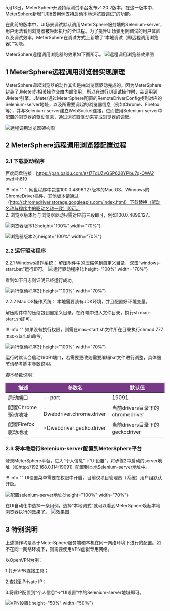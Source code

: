 5月13日，MeterSphere开源持续测试平台发布v1.20.2版本。在这一版本中，MeterSphere新增“UI场景用例支持启动本地浏览器调试”的功能。

在此前的版本中，UI场景调试默认调用MeterSphere服务端的Selenium-server，用户无法看到浏览器被唤起执行的全过程。为了提升UI场景用例调试的用户体验以及调试效率，MeterSphere在调试方式上新增了“本地调试（即远程调用浏览器）”功能。

MeterSphere远程调用浏览器的效果如下图所示。
![远程调用浏览器效果图](../img/tutorial/ui_testing/远程调用浏览器效果图.gif)

## 1 MeterSphere远程调用浏览器实现原理

MeterSphere调起浏览器的动作其实是由浏览器驱动完成的。因为MeterSphere封装了JMeter的相关操作交由内部使用，所以在进行UI调试操作时，会调用到JMeter引擎。JMeter通过MeterSphere配置的RemoteDriverConfig找到对应的Selenium-server地址，以及所需要调起的浏览器信息（例如Chrome、Firefox等），并与Selenium-server建立WebSocket连接，进而使用Selenium-server中配置的浏览器的驱动信息，通过浏览器驱动来完成浏览器的调起。

![远程调用浏览器架构图](../img/tutorial/ui_testing/远程调用浏览器架构图.png)

## 2 MeterSphere远程调用浏览器配置过程
### 2.1 下载驱动程序

百度网盘链接：https://pan.baidu.com/s/17TdUZvGSP628YPbu7q-OWA?pwd=h619

!!! info ""
    1. 网盘程序中包含100.0.4896.127版本的Mac OS、Windows的ChromeDriver插件，其他版本请通过（http://chromedriver.storage.googleapis.com/index.html）下载替换（驱动名称与程序中的驱动名称一致）即可。<br>
    2. 浏览器版本号与浏览器驱动只需对应前三段即可，例如100.0.4896.127。

![浏览器版本1](../img/tutorial/ui_testing/浏览器版本1.png){:height="100%" width="70%"}

![浏览器版本2](../img/tutorial/ui_testing/浏览器版本2.png){:height="100%" width="70%"}

### 2.2 运行驱动程序

2.2.1 Windows操作系统：
解压附件中的压缩包到自定义目录，双击“windows-start.bat”运行即可。
![运行驱动程序1](../img/tutorial/ui_testing/运行驱动程序1.png){:height="100%" width="70%"}

看到如下日志则证明已经运行成功。

![运行驱动程序2](../img/tutorial/ui_testing/运行驱动程序2.png){:height="100%" width="70%"}

2.2.2 Mac OS操作系统：
本地需要装有JDK环境，并且配置好环境变量。

解压附件中的压缩包到自定义目录，在终端中进入文件目录，执行sh mac-start.sh即可。

!!! info ""
    如果没有执行权限，则需在mac-start.sh文件所在目录执行chmod 777 mac-start.sh命令。

![运行驱动程序3](../img/tutorial/ui_testing/运行驱动程序3.png){:height="100%" width="70%"}

运行时默认会启动19091端口，若需要更改则需要编辑bat文件进行调整，具体细节请参考脚本参数说明。

脚本参数说明：
<table>
  <td bgcolor="#783887" align="middle" style="font-weight:bold;color: white">
   描述
  </td>
  <td bgcolor="#783887" align="middle" style="font-weight:bold;color: white">
   参数名
  </td>
  <td bgcolor="#783887" align="middle" style="font-weight:bold;color: white">
   默认值
  </td>
  <tbody>
    <tr>
        <td >启动端口</td>
        <td >--port</td>
        <td>19091</td>
    </tr>
    <tr>
        <td >配置Chrome驱动地址	</td>
        <td >-Dwebdriver.chrome.driver</td>
        <td>当前drivers目录下的chromedriver
</td>
    </tr>
    <tr>
        <td >配置Firefox驱动地址</td>
        <td >-Dwebdriver.gecko.driver</td>
        <td>当前drivers目录下的geckodriver</td>
    </tr>
  </tbody>
</table>    

### 2.3 将本地运行Selenium-server配置到MeterSphere平台
登录MeterSphere平台，进入“个人信息”→“UI设置”，将步骤2中启动的server地址（如http://192.168.0.114:19091）配置到本地Selenium-server地址中。

!!! info ""
    UI设置菜单需要在权限中开启，目前仅项目管理员（系统）用户组默认开启。

![配置selenium-server地址](../img/tutorial/ui_testing/配置selenium-server地址.png){:height="100%" width="70%"}    

在UI自动化中选择一条用例，选择“本地调式”就可以看到MeterSphere唤起本地浏览器执行的效果了。
![效果图](../img/tutorial/ui_testing/效果图.gif)    

## 3 特别说明
上述操作均是基于MeterSphere服务端和本机在同一网络环境下进行的配置。如不在同一网络环境下，则需要使用VPN虚拟专用网络。

以OpenVPN为例：

1.打开VPN连接工具；

2.查找到Private IP；

3.将此IP配置到“个人信息”→“UI设置”中的Selenium-server地址即可。

![VPN设置](../img/tutorial/ui_testing/VPN设置.png){:height="50%" width="50%"}   